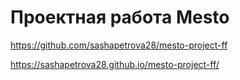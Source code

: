 # Проектная работа Mesto
https://github.com/sashapetrova28/mesto-project-ff

https://sashapetrova28.github.io/mesto-project-ff/

